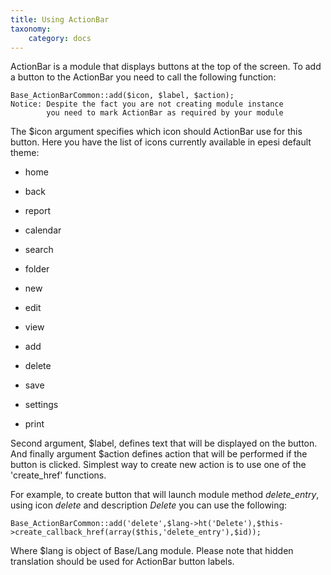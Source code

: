 ```yaml
---
title: Using ActionBar
taxonomy:
    category: docs
---
```


ActionBar is a module that displays buttons at the top of the screen. To add a button to the ActionBar you need to call the following function:

	Base_ActionBarCommon::add($icon, $label, $action);
	Notice: Despite the fact you are not creating module instance
        	you need to mark ActionBar as required by your module

The $icon argument specifies which icon should ActionBar use for this button. Here you have the list of icons currently available in epesi default theme:

   * home

   * back

   * report

   * calendar

   * search

   * folder

   * new

   * edit

   * view

   * add

   * delete

   * save

   * settings

   * print

Second argument, $label, defines text that will be displayed on the button. And finally argument $action defines action that will be performed if the button is clicked. Simplest way to create new action is to use one of the 'create_href' functions.

For example, to create button that will launch module method _delete_entry_, using icon _delete_ and description _Delete_ you can use the following:

	Base_ActionBarCommon::add('delete',$lang->ht('Delete'),$this->create_callback_href(array($this,'delete_entry'),$id));

Where $lang is object of Base/Lang module. Please note that hidden translation should be used for ActionBar button labels.